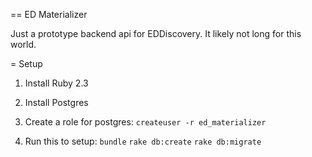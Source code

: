 == ED Materializer

Just a prototype backend api for EDDiscovery. It likely not long for this world.

= Setup

1) Install Ruby 2.3

2) Install Postgres

3) Create a role for postgres:
`createuser -r ed_materializer`

4) Run this to setup:
`bundle`
`rake db:create`
`rake db:migrate`
